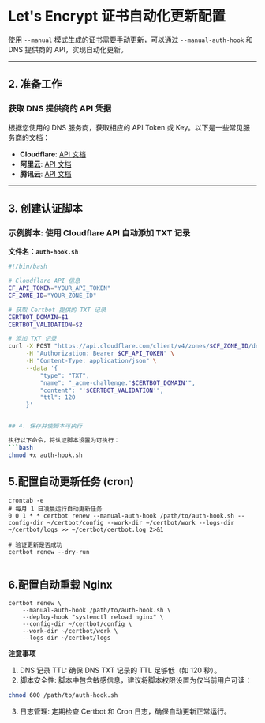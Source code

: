 # Let's Encrypt 证书自动化更新配置

使用 `--manual` 模式生成的证书需要手动更新，可以通过 `--manual-auth-hook` 和 DNS 提供商的 API，实现自动化更新。

---

## 2. 准备工作

### 获取 DNS 提供商的 API 凭据

根据您使用的 DNS 服务商，获取相应的 API Token 或 Key。以下是一些常见服务商的文档：

- **Cloudflare**: [API 文档](https://developers.cloudflare.com/api/)
- **阿里云**: [API 文档](https://help.aliyun.com/document_detail/29739.html)
- **腾讯云**: [API 文档](https://cloud.tencent.com/document/api/302/8513)

---

## 3. 创建认证脚本

### 示例脚本: 使用 Cloudflare API 自动添加 TXT 记录

**文件名：`auth-hook.sh`**
```bash
#!/bin/bash

# Cloudflare API 信息
CF_API_TOKEN="YOUR_API_TOKEN"
CF_ZONE_ID="YOUR_ZONE_ID"

# 获取 Certbot 提供的 TXT 记录
CERTBOT_DOMAIN=$1
CERTBOT_VALIDATION=$2

# 添加 TXT 记录
curl -X POST "https://api.cloudflare.com/client/v4/zones/$CF_ZONE_ID/dns_records" \
     -H "Authorization: Bearer $CF_API_TOKEN" \
     -H "Content-Type: application/json" \
     --data '{
         "type": "TXT",
         "name": "_acme-challenge.'$CERTBOT_DOMAIN'",
         "content": "'$CERTBOT_VALIDATION'",
         "ttl": 120
     }'


## 4. 保存并使脚本可执行

执行以下命令，将认证脚本设置为可执行：
```bash
chmod +x auth-hook.sh
```

## 5.配置自动更新任务 (cron)
```
crontab -e
# 每月 1 日凌晨运行自动更新任务
0 0 1 * * certbot renew --manual-auth-hook /path/to/auth-hook.sh --config-dir ~/certbot/config --work-dir ~/certbot/work --logs-dir ~/certbot/logs >> ~/certbot/certbot.log 2>&1

# 验证更新是否成功
certbot renew --dry-run


```


## 6.配置自动重载 Nginx
```
certbot renew \
    --manual-auth-hook /path/to/auth-hook.sh \
    --deploy-hook "systemctl reload nginx" \
    --config-dir ~/certbot/config \
    --work-dir ~/certbot/work \
    --logs-dir ~/certbot/logs

```


**注意事项**
1. DNS 记录 TTL: 确保 DNS TXT 记录的 TTL 足够低（如 120 秒）。
2. 脚本安全性: 脚本中包含敏感信息，建议将脚本权限设置为仅当前用户可读：
```bash
chmod 600 /path/to/auth-hook.sh
```
3. 日志管理: 定期检查 Certbot 和 Cron 日志，确保自动更新正常运行。
